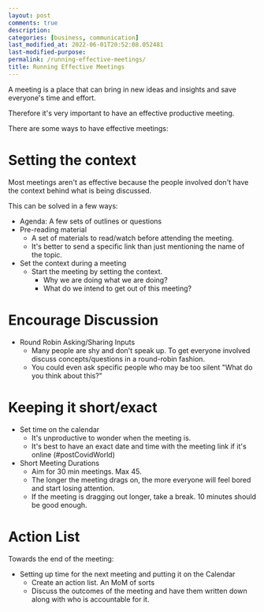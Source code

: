 ```yaml
---
layout: post
comments: true
description:
categories: [business, communication]
last_modified_at: 2022-06-01T20:52:08.052481
last-modified-purpose:
permalink: /running-effective-meetings/
title: Running Effective Meetings
---
```


A meeting is a place that can bring in new ideas and insights and save everyone's time and effort.

Therefore it's very important to have an effective productive meeting.

There are some ways to have effective meetings:

# Setting the context

Most meetings aren't as effective because the people involved don't have the context behind what is being discussed.

This can be solved in a few ways:

- Agenda: A few sets of outlines or questions
- Pre-reading material
    - A set of materials to read/watch before attending the meeting. 
    - It's better to send a specific link than just mentioning the name of the topic.
- Set the context during a meeting
    - Start the meeting by setting the context. 
        - Why we are doing what we are doing?
        - What do we intend to get out of this meeting?

# Encourage Discussion

- Round Robin Asking/Sharing Inputs
    - Many people are shy and don't speak up. To get everyone involved discuss concepts/questions in a round-robin fashion.
    - You could even ask specific people who may be too silent "What do you think about this?"

# Keeping it short/exact

- Set time on the calendar
    - It's unproductive to wonder when the meeting is. 
    - It's best to have an exact date and time with the meeting link if it's online (#postCovidWorld)
- Short Meeting Durations
    - Aim for 30 min meetings. Max 45. 
    - The longer the meeting drags on, the more everyone will feel bored and start losing attention.
    - If the meeting is dragging out longer, take a break. 10 minutes should be good enough.

# Action List

Towards the end of the meeting:

- Setting up time for the next meeting and putting it on the Calendar
    - Create an action list. An MoM of sorts
    - Discuss the outcomes of the meeting and have them written down along with who is accountable for it.